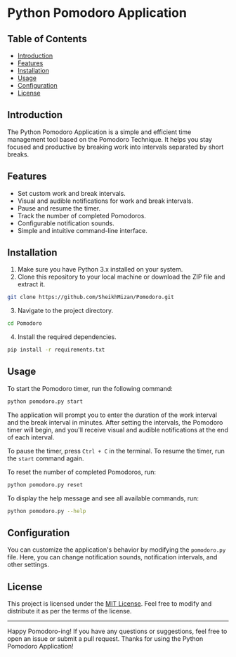 # Python Pomodoro Application

<!-- ![Pomodoro App](pomodoro_app_screenshot.png) -->

## Table of Contents
- [Introduction](#introduction)
- [Features](#features)
- [Installation](#installation)
- [Usage](#usage)
- [Configuration](#configuration)
- [License](#license)

## Introduction

The Python Pomodoro Application is a simple and efficient time management tool based on the Pomodoro Technique. It helps you stay focused and productive by breaking work into intervals separated by short breaks.


## Features

- Set custom work and break intervals.
- Visual and audible notifications for work and break intervals.
- Pause and resume the timer.
- Track the number of completed Pomodoros.
- Configurable notification sounds.
- Simple and intuitive command-line interface.

## Installation

1. Make sure you have Python 3.x installed on your system.
2. Clone this repository to your local machine or download the ZIP file and extract it.

```bash
git clone https://github.com/SheikhMizan/Pomodoro.git
```

3. Navigate to the project directory.

```bash
cd Pomodoro
```

4. Install the required dependencies.

```bash
pip install -r requirements.txt
```

## Usage

To start the Pomodoro timer, run the following command:

```bash
python pomodoro.py start
```

The application will prompt you to enter the duration of the work interval and the break interval in minutes. After setting the intervals, the Pomodoro timer will begin, and you'll receive visual and audible notifications at the end of each interval.

To pause the timer, press `Ctrl + C` in the terminal. To resume the timer, run the `start` command again.

To reset the number of completed Pomodoros, run:

```bash
python pomodoro.py reset
```

To display the help message and see all available commands, run:

```bash
python pomodoro.py --help
```

## Configuration

You can customize the application's behavior by modifying the `pomodoro.py` file. Here, you can change notification sounds, notification intervals, and other settings.


## License

This project is licensed under the [MIT License](LICENSE). Feel free to modify and distribute it as per the terms of the license.

---

Happy Pomodoro-ing! If you have any questions or suggestions, feel free to open an issue or submit a pull request. Thanks for using the Python Pomodoro Application!
